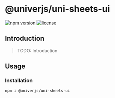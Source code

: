 # @univerjs/uni-sheets-ui

[![npm version](https://img.shields.io/npm/v/@univerjs/uni-sheets-ui)](https://npmjs.org/packages/@univerjs/uni-sheets-ui)
[![license](https://img.shields.io/npm/l/@univerjs/uni-sheets-ui)](https://img.shields.io/npm/l/@univerjs/uni-sheets-ui)

## Introduction

> TODO: Introduction

## Usage

### Installation

```shell
npm i @univerjs/uni-sheets-ui
```
